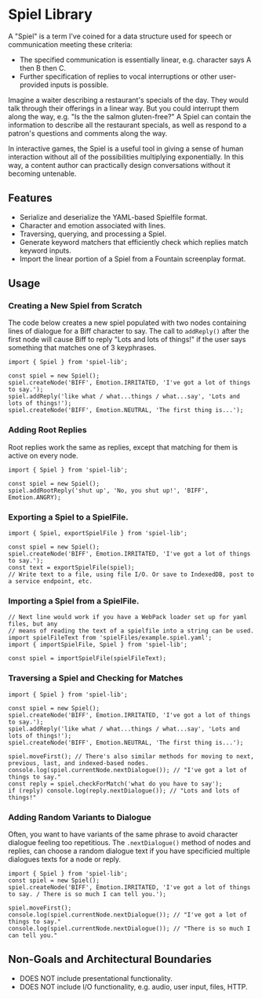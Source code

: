 # Spiel Library

A "Spiel" is a term I've coined for a data structure used for speech or communication meeting these criteria:

* The specified communication is essentially linear, e.g. character says A then B then C.
* Further specification of replies to vocal interruptions or other user-provided inputs is possible.

Imagine a waiter describing a restaurant's specials of the day. They would talk through their offerings in a linear way. But you could interrupt them along the way, e.g. "Is the the salmon gluten-free?" A Spiel can contain the information to describe all the restaurant specials, as well as respond to a patron's questions and comments along the way.

In interactive games, the Spiel is a useful tool in giving a sense of human interaction without all of the possibilities multiplying exponentially. In this way, a content author can practically design conversations without it becoming untenable.

## Features

* Serialize and deserialize the YAML-based Spielfile format.
* Character and emotion associated with lines.
* Traversing, querying, and processing a Spiel.
* Generate keyword matchers that efficiently check which replies match keyword inputs.
* Import the linear portion of a Spiel from a Fountain screenplay format.

## Usage

### Creating a New Spiel from Scratch

The code below creates a new spiel populated with two nodes containing lines of dialogue for a Biff character to say. The call to `addReply()` after the first node will cause Biff to reply "Lots and lots of things!" if the user says something that matches one of 3 keyphrases. 

```
import { Spiel } from 'spiel-lib';

const spiel = new Spiel();
spiel.createNode('BIFF', Emotion.IRRITATED, 'I've got a lot of things to say.');
spiel.addReply('like what / what...things / what...say', 'Lots and lots of things!');
spiel.createNode('BIFF', Emotion.NEUTRAL, 'The first thing is...');
```

### Adding Root Replies

Root replies work the same as replies, except that matching for them is active on every node.

```
import { Spiel } from 'spiel-lib';

const spiel = new Spiel();
spiel.addRootReply('shut up', 'No, you shut up!', 'BIFF', Emotion.ANGRY);
```

### Exporting a Spiel to a SpielFile.

```
import { Spiel, exportSpielFile } from 'spiel-lib';

const spiel = new Spiel();
spiel.createNode('BIFF', Emotion.IRRITATED, 'I've got a lot of things to say.');
const text = exportSpielFile(spiel);
// Write text to a file, using file I/O. Or save to IndexedDB, post to a service endpoint, etc.

```

### Importing a Spiel from a SpielFile.

```
// Next line would work if you have a WebPack loader set up for yaml files, but any
// means of reading the text of a spielfile into a string can be used.
import spielFileText from 'spielFiles/example.spiel.yaml'; 
import { importSpielFile, Spiel } from 'spiel-lib'; 

const spiel = importSpielFile(spielFileText);
```

### Traversing a Spiel and Checking for Matches

```
import { Spiel } from 'spiel-lib';

const spiel = new Spiel();
spiel.createNode('BIFF', Emotion.IRRITATED, 'I've got a lot of things to say.');
spiel.addReply('like what / what...things / what...say', 'Lots and lots of things!');
spiel.createNode('BIFF', Emotion.NEUTRAL, 'The first thing is...');

spiel.moveFirst(); // There's also similar methods for moving to next, previous, last, and indexed-based nodes.
console.log(spiel.currentNode.nextDialogue()); // "I've got a lot of things to say."
const reply = spiel.checkForMatch('what do you have to say');
if (reply) console.log(reply.nextDialogue()); // "Lots and lots of things!"
```

### Adding Random Variants to Dialogue

Often, you want to have variants of the same phrase to avoid character dialogue feeling too repetitious. The `.nextDialogue()` method of nodes and replies, can choose a random dialogue text if you have specificied multiple dialogues texts for a node or reply.

```
import { Spiel } from 'spiel-lib';
const spiel = new Spiel();
spiel.createNode('BIFF', Emotion.IRRITATED, 'I've got a lot of things to say. / There is so much I can tell you.');

spiel.moveFirst();
console.log(spiel.currentNode.nextDialogue()); // "I've got a lot of things to say."
console.log(spiel.currentNode.nextDialogue()); // "There is so much I can tell you."
```

## Non-Goals and Architectural Boundaries

* DOES NOT include presentational functionality.
* DOES NOT include I/O functionality, e.g. audio, user input, files, HTTP.
